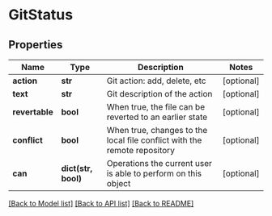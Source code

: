# GitStatus

## Properties
Name | Type | Description | Notes
------------ | ------------- | ------------- | -------------
**action** | **str** | Git action: add, delete, etc | [optional] 
**text** | **str** | Git description of the action | [optional] 
**revertable** | **bool** | When true, the file can be reverted to an earlier state | [optional] 
**conflict** | **bool** | When true, changes to the local file conflict with the remote repository | [optional] 
**can** | **dict(str, bool)** | Operations the current user is able to perform on this object | [optional] 

[[Back to Model list]](../README.md#documentation-for-models) [[Back to API list]](../README.md#documentation-for-api-endpoints) [[Back to README]](../README.md)


